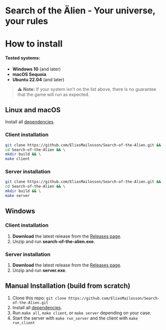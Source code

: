 # Search of the Älien - Your universe, your rules


# How to install

#### Tested systems:
- **Windows 10** (and later)
- **macOS Sequoia**
- **Ubuntu 22.04** (and later)

> ⚠️ **Note:** If your system isn't on the list above, there is no guarantee that the game will run as expected.

## Linux and macOS
Install all [dependencies](./dependencies.md).

### Client installation
```bash
git clone https://github.com/EliasMailosson/Search-of-the-Alien.git && \
cd Search-of-the-Alien && \
mkdir build && \
make client
```

### Server installation
```bash
git clone https://github.com/EliasMailosson/Search-of-the-Alien.git && \
cd Search-of-the-Alien && \
mkdir build && \
make server
```

## Windows

### Client installation
1. **Download** the latest release from the [Releases page](https://github.com/EliasMailosson/Search-of-the-Alien/releases).
2. Unzip and run **search-of-the-alien.exe**.

### Server installation
1. **Download** the latest release from the [Releases page](https://github.com/EliasMailosson/Search-of-the-Alien/releases).
2. Unzip and run **server.exe**.

## Manual Installation (build from scratch)
1. Clone this repo: ```git clone https://github.com/EliasMailosson/Search-of-the-Alien.git```
2. Install all [dependencies](./dependencies.md).
3. Run ```make all```, ```make client```, or ```make server``` depending on your case.
4. Start the server with ```make run_server``` and the client with ```make run_client```
